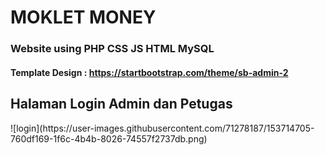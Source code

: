<h1 align="left">MOKLET MONEY</h1>
<h3 align="left">Website using PHP CSS JS HTML MySQL</h3>
<h4 align="left">Template Design : <a href="https://startbootstrap.com/theme/sb-admin-2">https://startbootstrap.com/theme/sb-admin-2</a></h4>

<h2 align="left">Halaman Login Admin dan Petugas</h2>
![login](https://user-images.githubusercontent.com/71278187/153714705-760df169-1f6c-4b4b-8026-74557f2737db.png)
